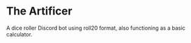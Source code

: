 # The Artificer
A dice roller Discord bot using roll20 format, also functioning as a basic calculator.
